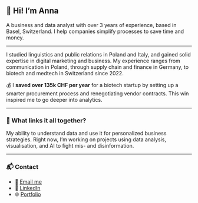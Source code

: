 ## 👋 Hi! I’m Anna

A business and data analyst with over 3 years of experience, based in Basel, Switzerland. I help companies simplify processes to save time and money.

---

I studied linguistics and public relations in Poland and Italy, and gained solid expertise in digital marketing and business. My experience ranges from communication in Poland, through supply chain and finance in Germany, to biotech and medtech in Switzerland since 2022.

💰 I **saved over 135k CHF per year** for a biotech startup by setting up a smarter procurement process and renegotiating vendor contracts. This win inspired me to go deeper into analytics.

---

### 🔗 What links it all together?

My ability to understand data and use it for personalized business strategies. Right now, I’m working on projects using data analysis, visualisation, and AI to fight mis- and disinformation.

---

### 📬 Contact

- 📧 [Email me](mailto:info@annakudyba.com)  
- 💼 [LinkedIn](https://www.linkedin.com/in/anna-k-23a901111)  
- 🌐 [Portfolio](https://www.notion.so/My-portfolio-14684102756280f082c8e48b4cd505b7)
